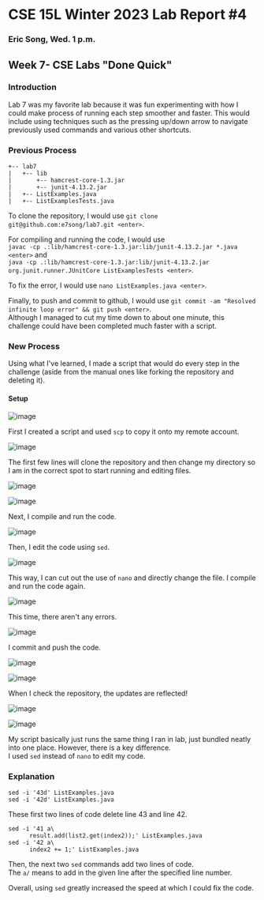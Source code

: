 # CSE 15L Winter 2023 Lab Report #4   
### Eric Song, Wed. 1 p.m.   
## **__Week 7- CSE Labs "Done Quick"__**   

### **__Introduction__**   
Lab 7 was my favorite lab because it was fun experimenting with how I could make process of running each step smoother and faster. 
This would include using techniques such as the pressing up/down arrow to navigate previously used commands and various other shortcuts.   

### __**Previous Process**__      
```
+-- lab7
|   +-- lib
|       +-- hamcrest-core-1.3.jar
|       +-- junit-4.13.2.jar
|   +-- ListExamples.java
|   +-- ListExamplesTests.java
```   
To clone the repository, I would use `git clone git@github.com:e7song/lab7.git <enter>`.   

For compiling and running the code, I would use   
`javac -cp .:lib/hamcrest-core-1.3.jar:lib/junit-4.13.2.jar *.java <enter>` and    
`java -cp .:lib/hamcrest-core-1.3.jar:lib/junit-4.13.2.jar org.junit.runner.JUnitCore ListExamplesTests <enter>`.  

To fix the error, I would use `nano ListExamples.java <enter>`.   

Finally, to push and commit to github, I would use `git commit -am "Resolved infinite loop error" && git push <enter>`.   
Although I managed to cut my time down to about one minute, this challenge could have been completed much faster with a script.   

### __**New Process**__   
Using what I've learned, I made a script that would do every step in the challenge (aside from the manual ones like forking the repository and deleting it).  

#### __Setup__   

![image](https://user-images.githubusercontent.com/67176000/224747765-2c289c23-118b-4e1d-8ee6-1155f33245ca.png)   

First I created a script and used `scp` to copy it onto my remote account.   

![image](https://user-images.githubusercontent.com/67176000/224762773-41c7f29a-7b18-4917-8b16-7295297b1d53.png)   

The first few lines will clone the repository and then change my directory so I am in the correct spot to start running and editing files.   

![image](https://user-images.githubusercontent.com/67176000/224763592-317baedf-b5fc-46c6-8afd-089a6c3eed27.png)   

![image](https://user-images.githubusercontent.com/67176000/224763712-e09bcd00-d0dc-432e-a36f-d414c726631a.png)   

Next, I compile and run the code.   

![image](https://user-images.githubusercontent.com/67176000/224763856-853748a1-c5b8-487f-9c76-116c8ad1ef6c.png)   

Then, I edit the code using `sed`.   

![image](https://user-images.githubusercontent.com/67176000/224764817-6c2e9c14-b0df-4593-b1a0-4684d3ccf106.png)   

This way, I can cut out the use of `nano` and directly change the file. I compile and run the code again.     

![image](https://user-images.githubusercontent.com/67176000/224764973-c791334b-e056-484c-858c-4ed79ada9b9a.png)   

This time, there aren't any errors.   

![image](https://user-images.githubusercontent.com/67176000/224765124-ff372e58-df72-4822-a41f-01c6aab824d8.png)   

I commit and push the code.   

![image](https://user-images.githubusercontent.com/67176000/224765350-a965ac54-fd05-4ccd-b04e-2ed3beada535.png)   

![image](https://user-images.githubusercontent.com/67176000/224765307-529b0647-8dea-4705-9415-497f0d711dc5.png)   

When I check the repository, the updates are reflected!   

![image](https://user-images.githubusercontent.com/67176000/224765954-f4e27924-4c2f-4b74-acc0-c63a5d097d61.png)   

![image](https://user-images.githubusercontent.com/67176000/224766227-b97cff70-75f1-4685-930f-d225bab7519c.png)   

My script basically just runs the same thing I ran in lab, just bundled neatly into one place. However, there is a key difference.   
I used `sed` instead of `nano` to edit my code.   

### __**Explanation**__   
```
sed -i '43d' ListExamples.java
sed -i '42d' ListExamples.java
```   
These first two lines of code delete line 43 and line 42.   
```
sed -i '41 a\
      result.add(list2.get(index2));' ListExamples.java
sed -i '42 a\
      index2 += 1;' ListExamples.java
```   
Then, the next two `sed` commands add two lines of code.   
The `a/` means to add in the given line after the specified line number.   

Overall, using `sed` greatly increased the speed at which I could fix the code.   



















